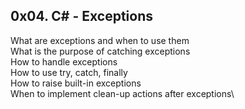 ## 0x04. C# - Exceptions

What are exceptions and when to use them\
What is the purpose of catching exceptions\
How to handle exceptions\
How to use try, catch, finally\
How to raise built-in exceptions\
When to implement clean-up actions after exceptions\
